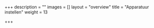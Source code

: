 +++
description = ""
images = []
layout = "overview"
title = "Apparatuur instellen"
weight = 13

+++
